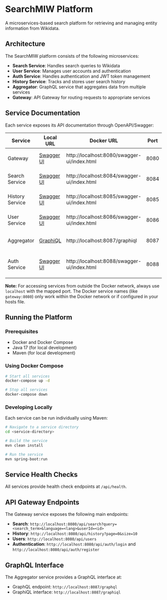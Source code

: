 # SearchMIW Platform

A microservices-based search platform for retrieving and managing entity information from Wikidata.

## Architecture

The SearchMIW platform consists of the following microservices:

- **Search Service**: Handles search queries to Wikidata
- **User Service**: Manages user accounts and authentication
- **Auth Service**: Handles authentication and JWT token management
- **History Service**: Tracks and stores user search history
- **Aggregator**: GraphQL service that aggregates data from multiple services
- **Gateway**: API Gateway for routing requests to appropriate services

## Service Documentation

Each service exposes its API documentation through OpenAPI/Swagger:

| Service | Local URL | Docker URL | Port | Description |
|---------|-----------|------------|------|-------------|
| Gateway | [Swagger UI](http://localhost:8080/swagger-ui/index.html) | http://localhost:8080/swagger-ui/index.html | 8080 | API Gateway for routing requests |
| Search Service | [Swagger UI](http://localhost:8084/swagger-ui/index.html) | http://localhost:8084/swagger-ui/index.html | 8084 | Service for Wikidata entity search |
| History Service | [Swagger UI](http://localhost:8085/swagger-ui/index.html) | http://localhost:8085/swagger-ui/index.html | 8085 | Service for tracking search history |
| User Service | [Swagger UI](http://localhost:8086/swagger-ui/index.html) | http://localhost:8086/swagger-ui/index.html | 8086 | User account management service |
| Aggregator | [GraphiQL](http://localhost:8087/graphiql) | http://localhost:8087/graphiql | 8087 | GraphQL data aggregation service |
| Auth Service | [Swagger UI](http://localhost:8088/swagger-ui/index.html) | http://localhost:8088/swagger-ui/index.html | 8088 | Authentication and authorization service |

**Note:** For accessing services from outside the Docker network, always use `localhost` with the mapped port. The Docker service names (like `gateway:8080`) only work within the Docker network or if configured in your hosts file.

## Running the Platform

### Prerequisites

- Docker and Docker Compose
- Java 17 (for local development)
- Maven (for local development)

### Using Docker Compose

```bash
# Start all services
docker-compose up -d

# Stop all services
docker-compose down
```

### Developing Locally

Each service can be run individually using Maven:

```bash
# Navigate to a service directory
cd <service-directory>

# Build the service
mvn clean install

# Run the service
mvn spring-boot:run
```

## Service Health Checks

All services provide health check endpoints at `/api/health`.

## API Gateway Endpoints

The Gateway service exposes the following main endpoints:

- **Search**: `http://localhost:8080/api/search?query=<search_term>&language=<lang>&userId=<id>`
- **History**: `http://localhost:8080/api/history?page=0&size=10`
- **Users**: `http://localhost:8080/api/users`
- **Authentication**: `http://localhost:8080/api/auth/login` and `http://localhost:8080/api/auth/register`

## GraphQL Interface

The Aggregator service provides a GraphQL interface at:
- GraphQL endpoint: `http://localhost:8087/graphql`
- GraphiQL interface: `http://localhost:8087/graphiql`
